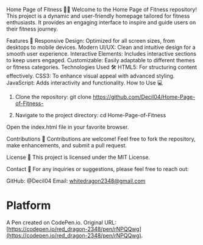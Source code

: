 Home Page of Fitness 🏋️‍♂️
Welcome to the Home Page of Fitness repository! This project is a dynamic and user-friendly homepage tailored for fitness enthusiasts. It provides an engaging interface to inspire and guide users on their fitness journey.

Features 🚀
Responsive Design: Optimized for all screen sizes, from desktops to mobile devices.
Modern UI/UX: Clean and intuitive design for a smooth user experience.
Interactive Elements: Includes interactive sections to keep users engaged.
Customizable: Easily adaptable to different themes or fitness categories.
Technologies Used 🛠️
HTML5: For structuring content effectively.
CSS3: To enhance visual appeal with advanced styling.
JavaScript: Adds interactivity and functionality.
How to Use 💻

1. Clone the repository:
git clone https://github.com/Decil04/Home-Page-of-Fitness-

2. Navigate to the project directory:
cd Home-Page-of-Fitness

Open the index.html file in your favorite browser.

Contributions 🤝
Contributions are welcome! Feel free to fork the repository, make enhancements, and submit a pull request.

License 📄
This project is licensed under the MIT License.

Contact 📧
For any inquiries or suggestions, please feel free to reach out:

GitHub: @Decil04
Email: whitedragon2348@gmail.com

# Platform

A Pen created on CodePen.io. Original URL: [https://codepen.io/red_dragon-2348/pen/rNPQQwg](https://codepen.io/red_dragon-2348/pen/rNPQQwg).
